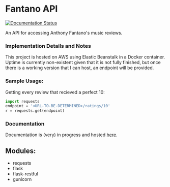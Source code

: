 # Fantano API
[![Documentation Status](https://readthedocs.org/projects/fantano-api/badge/?version=latest)](https://fantano-api.readthedocs.io/en/latest/?badge=latest)

An API for accessing Anthony Fantano's music reviews.

### Implementation Details and Notes

This project is hosted on AWS using Elastic Beanstalk in a Docker container. Uptime is currently non-existent given that it is not fully finished, but once there is a working version that I can host, an endpoint will be provided.

### Sample Usage:

Getting every review that recieved a perfect 10:

```python
import requests
endpoint = '<URL-TO-BE-DETERMINED>/ratings/10'
r = requests.get(endpoint)
```

### Documentation

Documentation is (very) in progress and hosted [here](fantano-api.readthedocs.io).

## Modules:
-   requests
-   flask
-   flask-restful
-   gunicorn
